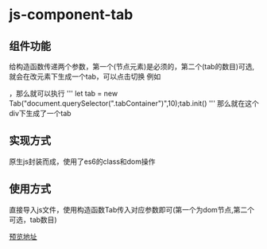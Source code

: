 # js-component-tab

## 组件功能
   给构造函数传递两个参数，第一个(节点元素)是必须的，第二个(tab的数目)可选,就会在改元素下生成一个tab，可以点击切换
   例如<div class="tabContainer"></div>，那么就可以执行
   '''
   let tab = new Tab("document.querySelector(".tabContainer")",10);tab.init()
   '''
   那么就在这个div下生成了一个tab

## 实现方式
   原生js封装而成，使用了es6的class和dom操作

## 使用方式
   直接导入js文件，使用构造函数Tab传入对应参数即可(第一个为dom节点,第二个可选，tab数目)

   [预览地址](https://mamba-working.github.io/js-component-tab/sample.html)